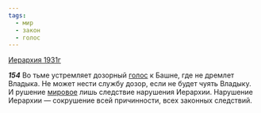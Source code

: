 ```yaml
---
tags:
  - мир
  - закон
  - голос
---
```


[Иерархия 1931г](/agni/1931)

___154___
Во тьме устремляет дозорный [голос](/tag/#голос) к Башне, где не дремлет Владыка. Не может нести службу дозор, если не будет чуять Владыку. И рушение [мировое](/tag/#мир) лишь следствие нарушения Иерархии. Нарушение Иерархии — сокрушение всей причинности, всех законных следствий.   

